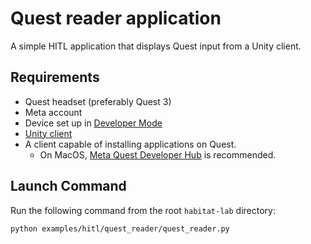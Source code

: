 # Quest reader application

A simple HITL application that displays Quest input from a Unity client.

## Requirements

* Quest headset (preferably Quest 3)
* Meta account
* Device set up in [Developer Mode](https://developers.meta.com/horizon/documentation/native/android/mobile-device-setup/)
* [Unity client](https://drive.google.com/file/d/1zphrWVfOIKca0sX2fWeSz99mnbkIarR2/view?usp=drive_link)
* A client capable of installing applications on Quest.
  * On MacOS, [Meta Quest Developer Hub](https://developers.meta.com/horizon/documentation/unity/ts-odh/) is recommended.

## Launch Command

Run the following command from the root `habitat-lab` directory:

```bash
python examples/hitl/quest_reader/quest_reader.py
```
